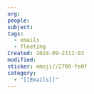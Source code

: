 ```yaml
---
org: 
people: 
subject: 
tags:
  - emails
  - fleeting
Created: 2024-09-2111:03
modified: 
sticker: emoji//2709-fe0f
category:
  - "[[Emails]]"
---
```

